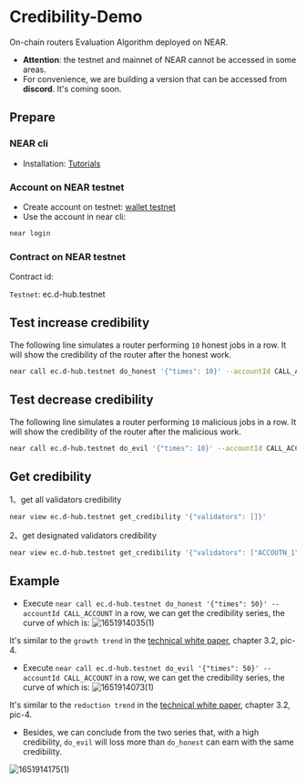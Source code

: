 # Credibility-Demo
On-chain routers Evaluation Algorithm deployed on NEAR.

* **Attention**: the testnet and mainnet of NEAR cannot be accessed in some areas.
* For convenience, we are building a version that can be accessed from **discord**. It's coming soon.  

## Prepare
### NEAR cli

* Installation: [Tutorials](https://docs.near.org/docs/tools/near-cli#installation)

### Account on NEAR testnet

* Create account on testnet: [wallet testnet](https://wallet.testnet.near.org/)
* Use the account in near cli:
```sh
near login 
```

### Contract on NEAR testnet

Contract id:

`Testnet`: ec.d-hub.testnet

## Test increase credibility
The following line simulates a router performing `10` honest jobs in a row. It will show the credibility of the router after the honest work. 
```sh
near call ec.d-hub.testnet do_honest '{"times": 10}' --accountId CALL_ACCOUNT
```

## Test decrease credibility
The following line simulates a router performing `10` malicious jobs in a row. It will show the credibility of the router after the malicious work.
```sh
near call ec.d-hub.testnet do_evil '{"times": 10}' --accountId CALL_ACCOUNT
```

## Get credibility

1、get all validators credibility

```sh
near view ec.d-hub.testnet get_credibility '{"validators": []}'
```

2、get designated validators credibility

```sh
near view ec.d-hub.testnet get_credibility '{"validators": ["ACCOUTN_1", "ACCOUNT_2"]}'
```

## Example
* Execute `near call ec.d-hub.testnet do_honest '{"times": 50}' --accountId CALL_ACCOUNT` in a row, we can get the credibility series, the curve of which is:
![1651914035(1)](https://user-images.githubusercontent.com/83746881/167247276-a2b82eaa-8010-401b-8e27-538781016c33.png)

It's similar to the `growth trend` in the [technical white paper](https://github.com/dantenetwork/Pitch-Deck/blob/main/Dante%20Network%EF%BC%9AThe%20_Internet%20protocol%20stack_%20of%20Web3.pdf), chapter 3.2, pic-4.

* Execute `near call ec.d-hub.testnet do_evil '{"times": 50}' --accountId CALL_ACCOUNT` in a row, we can get the credibility series, the curve of which is:
![1651914073(1)](https://user-images.githubusercontent.com/83746881/167247295-434c95f5-d421-48ec-8127-de9406f2dab1.png)

It's similar to the `reduction trend` in the [technical white paper](https://github.com/dantenetwork/Pitch-Deck/blob/main/Dante%20Network%EF%BC%9AThe%20_Internet%20protocol%20stack_%20of%20Web3.pdf), chapter 3.2, pic-4.

* Besides, we can conclude from the two series that, with a high credibility, `do_evil` will loss more than `do_honest` can earn with the same credibility.

![1651914175(1)](https://user-images.githubusercontent.com/83746881/167247352-56a77ac4-2948-47d0-b1f4-f8ccbdab7a3f.png)
